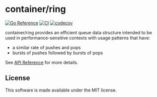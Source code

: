 # container/ring

[![Go Reference](https://pkg.go.dev/badge/go.abhg.dev/container/ring.svg)](https://pkg.go.dev/go.abhg.dev/container/ring)
[![CI](https://github.com/abhinav/ring-go/actions/workflows/ci.yml/badge.svg)](https://github.com/abhinav/ring-go/actions/workflows/ci.yml)
[![codecov](https://codecov.io/gh/abhinav/ring-go/branch/main/graph/badge.svg?token=zXfHANxPoF)](https://codecov.io/gh/abhinav/ring-go)

container/ring provides an efficient queue data structure
intended to be used in performance-sensitive contexts
with usage patterns that have:

- a similar rate of pushes and pops
- bursts of pushes followed by bursts of pops

See [API Reference](https://abhinav.github.io/ring-go) for more details.

## License

This software is made available under the MIT license.
